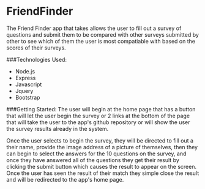 # FriendFinder

The Friend Finder app that takes allows the user to fill out a survey of questions and submit them to be compared with other surveys submitted by other to see which of them the user is most compatiable with based on the scores of their surveys.

###Technologies Used:
   * Node.js
   * Express
   * Javascript
   * Jquery
   * Bootstrap

###Getting Started:
The user will begin at the home page that has a button that will let the user begin the survey or 2 links at the bottom of the page that will take the user to the app's github repository or will show the user the survey results already in the system. 

Once the user selects to begin the survey, they will be directed to fill out a their name, provide the image address of a picture of themselves, then they can begin to select the answers for the 10 questions on the survey, and once they have answered all of the questions they get their result by clicking the submit button which causes the result to appear on the screen. Once the user has seen the result of their match they simple close the result and will be redirected to the app's home page.

